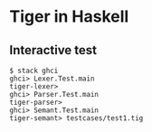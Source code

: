 # Tiger in Haskell

## Interactive test
```
$ stack ghci
ghci> Lexer.Test.main
tiger-lexer>
ghci> Parser.Test.main
tiger-parser>
ghci> Semant.Test.main
tiger-semant> testcases/test1.tig
```